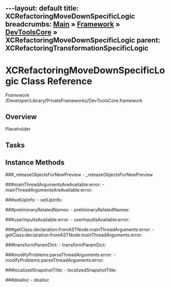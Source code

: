 ---layout: default
title: XCRefactoringMoveDownSpecificLogic
breadcrumbs: <a href="/index.html">Main</a> &raquo; <a href="/Frameworks.html">Framework</a> &raquo; <a href="/Frameworks/DevToolsCore.html">DevToolsCore</a> &raquo; XCRefactoringMoveDownSpecificLogic
parent: XCRefactoringTransformationSpecificLogic 
---
# XCRefactoringMoveDownSpecificLogic Class Reference

*Framework* /Developer/Library/PrivateFrameworks/DevToolsCore.framework

## Overview

Placeholder

## Tasks

## Instance Methods

<a name="-_releaseObjectsForNewPreview"></a>
###_releaseObjectsForNewPreview
    - _releaseObjectsForNewPreview

<a name="-mainThreadArgumentsAreAvailable:error:"></a>
###mainThreadArgumentsAreAvailable:error:
    - mainThreadArgumentsAreAvailable:error:

<a name="-setUpInfo:"></a>
###setUpInfo:
    - setUpInfo:

<a name="-preliminaryRelatedNames:"></a>
###preliminaryRelatedNames:
    - preliminaryRelatedNames:

<a name="-userInputIsAvailable:error:"></a>
###userInputIsAvailable:error:
    - userInputIsAvailable:error:

<a name="-getClass:declaration:fromASTNode:mainThreadArguments:error:"></a>
###getClass:declaration:fromASTNode:mainThreadArguments:error:
    - getClass:declaration:fromASTNode:mainThreadArguments:error:

<a name="-transformParamDict:"></a>
###transformParamDict:
    - transformParamDict:

<a name="-modifyProblems:parseThreadArguments:error:"></a>
###modifyProblems:parseThreadArguments:error:
    - modifyProblems:parseThreadArguments:error:

<a name="-localizedSnapshotTitle:"></a>
###localizedSnapshotTitle:
    - localizedSnapshotTitle:

<a name="-dealloc"></a>
###dealloc
    - dealloc


